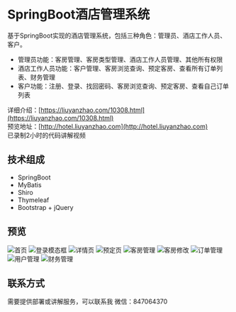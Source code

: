 # SpringBoot酒店管理系统
基于SpringBoot实现的酒店管理系统，包括三种角色：管理员、酒店工作人员、客户。
- 管理员功能：客房管理、客房类型管理、酒店工作人员管理、其他所有权限
- 酒店工作人员功能：客户管理、客房浏览查询、预定客房、查看所有订单列表、财务管理
- 客户功能：注册、登录、找回密码、客房浏览查询、预定客房、查看自己订单列表

详细介绍：[https://liuyanzhao.com/10308.html](https://liuyanzhao.com/10308.html) <br/>
预览地址：[http://hotel.liuyanzhao.com](http://hotel.liuyanzhao.com) <br/>
已录制2小时的代码讲解视频

## 技术组成
- SpringBoot
- MyBatis
- Shiro
- Thymeleaf
- Bootstrap + jQuery


## 预览
![首页](img/1.png)
![登录模态框](img/2.png)
![详情页](img/3.png)
![预定页](img/4.png)
![客房管理](img/5.png)
![客房修改](img/6.png)
![订单管理](img/7.png)
![用户管理](img/8.png)
![财务管理](img/9.png)


## 联系方式
需要提供部署或讲解服务，可以联系我
微信：847064370
